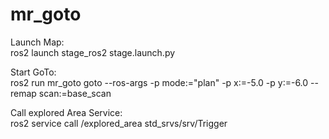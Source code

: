 # mr_goto
Launch Map:\
ros2 launch stage_ros2 stage.launch.py

Start GoTo:\
ros2 run mr_goto goto --ros-args -p mode:="plan" -p x:=-5.0 -p y:=-6.0 --remap scan:=base_scan

Call explored Area Service:\
ros2 service call /explored_area std_srvs/srv/Trigger